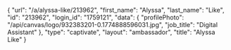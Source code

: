 {
    "url": "\/a\/alyssa-like\/213962",
    "first_name": "Alyssa",
    "last_name": "Like",
    "id": "213962",
    "login_id": "1759121",
    "data": {
        "profilePhoto": "\/api\/canvas\/logo\/932383201-0.1774888596031.jpg",
        "job_title": "Digital Assistant"
    },
    "type": "captivate",
    "layout": "ambassador",
    "title": "Alyssa Like"
}